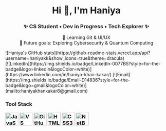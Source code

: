<h1 align="center">Hi 👋, I'm Haniya</h1>
<h3 align="center">✨ CS Student • Dev in Progress • Tech Explorer ✨</h3>
<p align="center">🌱 Learning Git & UI/UX <br> 🔮 Future goals: Exploring Cybersecurity & Quantum Computing</p>
![Haniya's GitHub stats](https://github-readme-stats.vercel.app/api?username=haniyakk&show_icons=true&theme=dracula) <br>
[![LinkedIn](https://img.shields.io/badge/LinkedIn-0077B5?style=for-the-badge&logo=linkedin&logoColor=white)](https://www.linkedin.com/in/haniya-khan-kakar/)
[![Email](https://img.shields.io/badge/Email-D14836?style=for-the-badge&logo=gmail&logoColor=white)](mailto:haniyakhankakar8@gmail.com)
<h3 align = "left">Tool Stack <br>

<p align="left">
  <img src="https://cdn.jsdelivr.net/gh/devicons/devicon/icons/javascript/javascript-original.svg" alt="JavaScript" width="40" height="40"/>
  <img src="https://cdn.jsdelivr.net/gh/devicons/devicon/icons/vscode/vscode-original.svg" alt="VS Code" width="40" height="40"/>
  <img src="https://cdn.jsdelivr.net/gh/devicons/devicon/icons/github/github-original.svg" alt="GitHub" width="40" height="40"/>
  <img src="https://cdn.jsdelivr.net/gh/devicons/devicon/icons/html5/html5-original.svg" alt="HTML5" width="40" height="40"/>
  <img src="https://cdn.jsdelivr.net/gh/devicons/devicon/icons/css3/css3-original.svg" alt="CSS3" width="40" height="40"/>
  <img src="https://cdn.jsdelivr.net/gh/devicons/devicon/icons/netbeans/netbeans-original.svg" alt="NetBeans" width="40" height="40"/>

  
</p>


